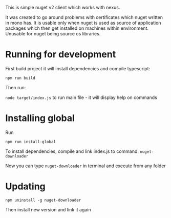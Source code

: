 This is simple nuget v2 client which works with nexus. 

It was created to go around problems with certificates which nuget written in mono has. 
It is usable only when nuget is used as source of application packages which 
then get installed on machines within environment. Unusable for nuget being source os libraries. 

# Running for development
First build project it will install dependencies and compile typescript:
 
`npm run build`

Then run:
 
`node target/index.js` to run main file - it will display help on commands

# Installing global
Run

`npm run install-global`

To install dependencies, compile and link index.js to command: `nuget-downloader`

Now you can type `nuget-downloader` in terminal and execute from any folder

# Updating

`npm uninstall -g nuget-downloader`

Then install new version and link it again